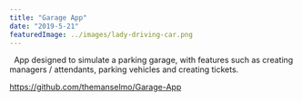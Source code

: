 ```yaml
---
title: "Garage App"
date: "2019-5-21"
featuredImage: ../images/lady-driving-car.png
---
```

&nbsp;&nbsp;App designed to simulate a parking garage, 
with features such as creating managers / attendants, parking vehicles and creating tickets.

https://github.com/themanselmo/Garage-App